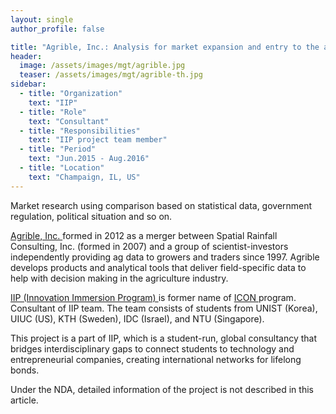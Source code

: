 ```yaml
---
layout: single
author_profile: false

title: "Agrible, Inc.: Analysis for market expansion and entry to the agriculture industry"
header:
  image: /assets/images/mgt/agrible.jpg
  teaser: /assets/images/mgt/agrible-th.jpg
sidebar:
  - title: "Organization"
    text: "IIP"
  - title: "Role"
    text: "Consultant"
  - title: "Responsibilities"
    text: "IIP project team member" 
  - title: "Period"
    text: "Jun.2015 - Aug.2016"
  - title: "Location"
    text: "Champaign, IL, US" 
---
```


Market research using comparison based on statistical data, government regulation, political situation and so on.

<a href="https://www.agrible.com/" class="no-uline"> Agrible, Inc. </a> formed in 2012 as a merger between Spatial Rainfall Consulting, Inc. (formed in 2007) and a group of scientist-investors independently providing ag data to growers and traders since 1997. Agrible develops products and analytical tools that deliver field-specific data to help with decision making in the agriculture industry.

<a href="https://www.linkedin.com/company/innovation-immersion-program/" class="no-uline"> IIP (Innovation Immersion Program) </a> is former name of <a href="https://www.linkedin.com/company/international-consulting-network---icon/" class="no-uline"> ICON </a> program. 
Consultant of IIP team. The team consists of students from UNIST (Korea), UIUC (US), KTH (Sweden), IDC (Israel), and NTU (Singapore).

This project is a part of IIP, which is a student-run, global consultancy that bridges interdisciplinary gaps to connect students to technology and entrepreneurial companies, creating international networks for lifelong bonds. 

Under the NDA, detailed information of the project is not described in this article.